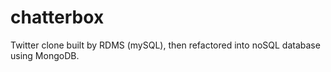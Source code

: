 # chatterbox
Twitter clone built by RDMS (mySQL), then refactored into noSQL database using MongoDB.
